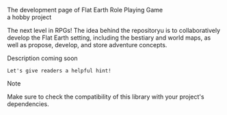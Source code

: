 The development page of Flat Earth Role Playing Game                            
a hobby project
                                                                 
The next level in RPGs! 
The idea behind the repositoryu is to collaboratively develop the Flat Earth setting, including
the bestiary and world maps, as well as propose, develop, and store adventure concepts.

Description coming soon                                                         

```{tip}
Let's give readers a helpful hint!
```

> [!NOTE]
> Make sure to check the compatibility of this library with your project's dependencies.
